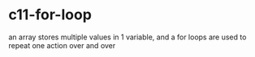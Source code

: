 # c11-for-loop
an array stores multiple values in 1 variable, and a for loops are used to repeat one action over and over
